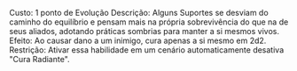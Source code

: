 Custo: 1 ponto de Evolução
Descrição: Alguns Suportes se desviam do caminho do equilíbrio e pensam mais na própria sobrevivência do que na de seus aliados, adotando práticas sombrias para manter a si mesmos vivos.
Efeito: Ao causar dano a um inimigo, cura apenas a si mesmo em 2d2.
Restrição: Ativar essa habilidade em um cenário automaticamente desativa "Cura Radiante".